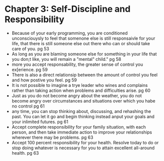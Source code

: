 # Chapter 3: Self-Discipline and Responsibility

- Because of your early programming, you are conditioned unconsciouysly to feel that somenone else is still responsaivle for  your life, that there is still someone else  out there who can or should take care of you. pg 53
- As long as you are blaming someone else for something in your life that you don;t like, you will remain a "mental" child." pg 58
- more you accept responsability, the greater sense of control you ex[erience. pg 59
- There is also a direct relationsip between the amount of control you feel and how postive you feel. pg 59
- It is not possible to imagine a trye leader who wines and complains rather than taking action when problems and difficulties arise. pg 60
- Just as you do not become angry about the weather, you do not become angry over circumstances and situations over which you habe no control pg 61
- any time, you can stop thinking about, discussing, and rehashing the past. You can let it go and begin thinking instead anput your goals and your inlimited futures. pg 61
- Accept complete responsibility for your family situation, with each person, and then take immediate action to improve your relationships wherever there may be problems. pg 63
- Accept 100 percent responsibility for your health. Resolve today to do or stop doing whatever is necessary for you to attain excellent all-around health. pg 63

